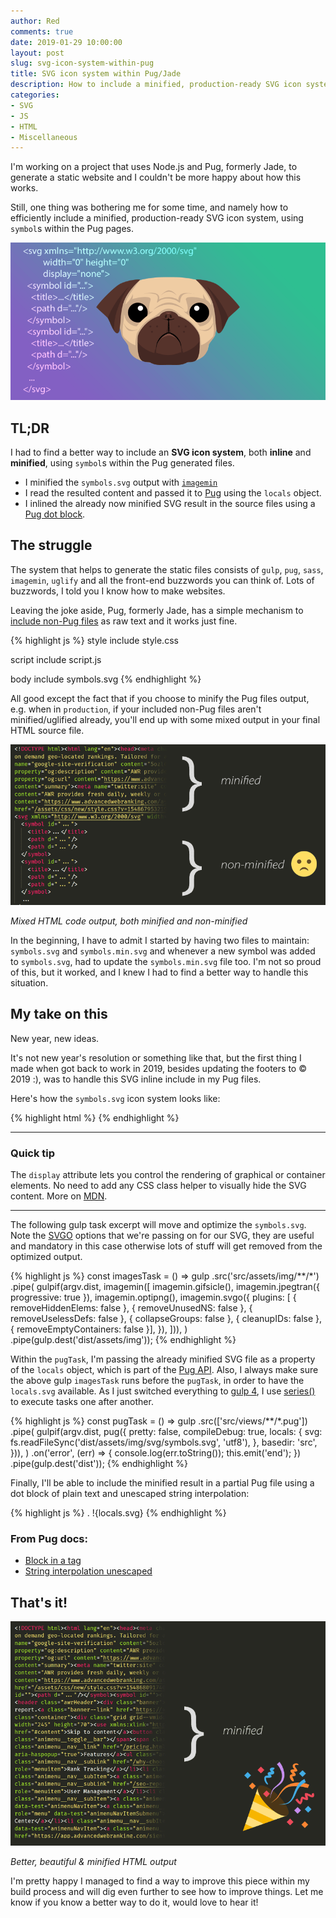 ```yaml
---
author: Red
comments: true
date: 2019-01-29 10:00:00
layout: post
slug: svg-icon-system-within-pug
title: SVG icon system within Pug/Jade
description: How to include a minified, production-ready SVG icon system, using symbols within the Pug/Jade pages.
categories:
- SVG
- JS
- HTML
- Miscellaneous
---
```


I'm working on a project that uses Node.js and Pug, formerly Jade, to generate a static website and I couldn't be more happy about how this works.

Still, one thing was bothering me for some time, and namely how to efficiently include a minified, production-ready SVG icon system, using `symbol`s within the Pug pages.

![The Pug templating engine logo and a code snippet containing a SVG icon system with symbols](/dist/uploads/2019/01/pug-include-svg.png)

<!-- more -->

## TL;DR

I had to find a better way to include an **SVG icon system**, both **inline** and **minified**, using `symbol`s within the Pug generated files.

- I minified the `symbols.svg` output with [`imagemin`](https://github.com/imagemin/imagemin)
- I read the resulted content and passed it to [Pug](https://pugjs.org/) using the `locals` object.
- I inlined the already now minified SVG result in the source files using a [Pug dot block](https://pugjs.org/language/plain-text.html#block-in-a-tag).

## The struggle

The system that helps to generate the static files consists of `gulp`, `pug`, `sass`, `imagemin`, `uglify` and all the front-end buzzwords you can think of. Lots of buzzwords, I told you I know how to make websites.

Leaving the joke aside, Pug, formerly Jade, has a simple mechanism to [include non-Pug files](https://pugjs.org/language/includes.html) as raw text and it works just fine.

{% highlight js %}
style
  include style.css

script
  include script.js

body
  include symbols.svg
{% endhighlight %}

All good except the fact that if you choose to minify the Pug files output, e.g. when in `production`, if your included non-Pug files aren't minified/uglified already, you'll end up with some mixed output in your final HTML source file.

![Mixed HTML due to non-minified SVG code include](/dist/uploads/2019/01/mixed-source-code.png)

*Mixed HTML code output, both minified and non-minified*

In the beginning, I have to admit I started by having two files to maintain: `symbols.svg` and `symbols.min.svg` and whenever a new symbol was added to `symbols.svg`, had to update the `symbols.min.svg` file too. I'm not so proud of this, but it worked, and I knew I had to find a better way to handle this situation.

## My take on this

New year, new ideas.

It's not new year's resolution or something like that, but the first thing I made when got back to work in 2019, besides updating the footers to &copy; 2019 :), was to handle this SVG inline include in my Pug files.

Here's how the `symbols.svg` icon system looks like:

{% highlight html %}
<svg xmlns="http://www.w3.org/2000/svg"
     width="0" height="0"
     display="none">
  <symbol id="...">
    <title>...</title>
    <path d="..."/>
  </symbol>
  <symbol id="...">
    <title>...</title>
    <path d="..."/>
  </symbol>
   ...
</svg>
{% endhighlight %}

---

### Quick tip
The `display` attribute lets you control the rendering of graphical or container elements. No need to add any CSS class helper to visually hide the SVG content. More on [MDN](https://developer.mozilla.org/en-US/docs/Web/SVG/Attribute/display).

---

The following gulp task excerpt will move and optimize the `symbols.svg`. Note the [SVGO](https://github.com/svg/svgo) options that we're passing on for our SVG, they are useful and mandatory in this case otherwise lots of stuff will get removed from the optimized output.

{% highlight js %}
const imagesTask = () => gulp
  .src('src/assets/img/**/*')
  .pipe(
    gulpif(argv.dist, imagemin([
      imagemin.gifsicle(),
      imagemin.jpegtran({ progressive: true }),
      imagemin.optipng(),
      imagemin.svgo({
        plugins: [
          { removeHiddenElems: false },
          { removeUnusedNS: false },
          { removeUselessDefs: false },
          { collapseGroups: false },
          { cleanupIDs: false },
          { removeEmptyContainers: false }],
      }),
    ])),
  )
  .pipe(gulp.dest('dist/assets/img'));
{% endhighlight %}

Within the `pugTask`, I'm passing the already minified SVG file as a property of the `locals` object, which is part of the [Pug API](https://pugjs.org/api/getting-started.html). Also, I always make sure the above gulp `imagesTask` runs before the `pugTask`, in order to have the `locals.svg` available. As I just switched everything to [gulp 4](https://www.npmjs.com/package/gulp), I use [series()](https://gulpjs.com/docs/en/api/series) to execute tasks one after another.

{% highlight js %}
const pugTask = () => gulp
  .src(['src/views/**/*.pug'])
  .pipe(
    gulpif(argv.dist,
      pug({
        pretty: false,
        compileDebug: true,
        locals: {
          svg: fs.readFileSync('dist/assets/img/svg/symbols.svg', 'utf8'),
        },
        basedir: 'src',
      })),
  )
  .on('error', (err) => {
    console.log(err.toString());
    this.emit('end');
  })
  .pipe(gulp.dest('dist'));
{% endhighlight %}

Finally, I'll be able to include the minified result in a partial Pug file using a dot block of plain text and unescaped string interpolation:

{% highlight js %}
.
  !{locals.svg}
{% endhighlight %}

### From Pug docs:
- [Block in a tag](https://pugjs.org/language/plain-text.html#block-in-a-tag)
- [String interpolation unescaped](https://pugjs.org/language/interpolation.html#string-interpolation-unescaped)

## That's it!

![Minified HTML containing minified SVG code](/dist/uploads/2019/01/minified-source-code.png)

*Better, beautiful & minified HTML output*

I'm pretty happy I managed to find a way to improve this piece within my build process and will dig even further to see how to improve things. Let me know if you know a better way to do it, would love to hear it!
